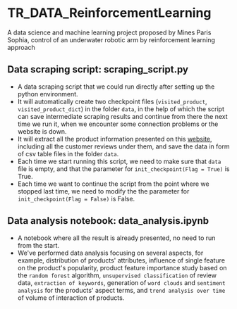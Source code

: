 # TR_DATA_ReinforcementLearning
A data science and machine learning project proposed by Mines Paris Sophia, control of an underwater robotic arm by reinforcement learning approach

## Data scraping script: scraping_script.py
* A data scraping script that we could run directly after setting up the python environment.
* It will automatically create two checkpoint files (`visited_product`, `visited_product_dict`) in the folder `data`, in the help of which the script can save intermediate scraping results and continue from there the next time we run it, when we encounter some connection problems or the website is down.
* It will extract all the product information presented on this [website](https://www.huffandpuffers.com/collections/disposable-salt-nicotine-devices?sort_by=best-selling), including all the customer reviews under them, and save the data in form of csv table files in the folder `data`.
* Each time we start running this script, we need to make sure that `data` file is empty, and that the parameter for `init_checkpoint(Flag = True)` is True.
* Each time we want to continue the script from the point where we stopped last time, we need to modify the the parameter for `init_checkpoint(Flag = False)` is False.

## Data analysis notebook: data_analysis.ipynb
* A notebook where all the result is already presented, no need to run from the start.
* We've performed data analysis focusing on several aspects, for example, distribution of products' attributes, influence of single feature on the product's popularity, product feature importance study based on the `random forest` algorithm, `unsupervised classification` of review data, `extraction of keywords`, generation of `word clouds` and `sentiment analysis` for the products' aspect terms, and `trend analysis over time` of volume of interaction of products.<p>